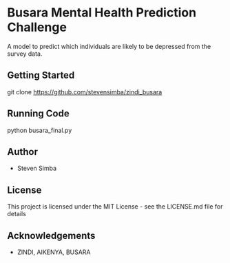# Busara Mental Health Prediction Challenge

A model to predict which individuals are likely to be depressed from the survey data.

## Getting Started

git clone https://github.com/stevensimba/zindi_busara


## Running Code
python busara_final.py

## Author
* Steven Simba

## License

This project is licensed under the MIT License - see the LICENSE.md file for details

## Acknowledgements
* ZINDI, AIKENYA, BUSARA
